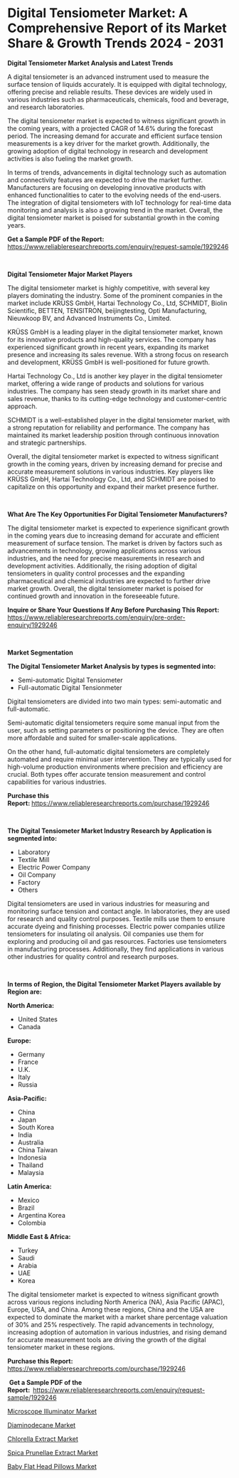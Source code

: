 <p><h1>Digital Tensiometer Market: A Comprehensive Report of its Market Share & Growth Trends 2024 - 2031</h1></p><p><strong>Digital Tensiometer Market Analysis and Latest Trends</strong></p>
<p><p>A digital tensiometer is an advanced instrument used to measure the surface tension of liquids accurately. It is equipped with digital technology, offering precise and reliable results. These devices are widely used in various industries such as pharmaceuticals, chemicals, food and beverage, and research laboratories.</p><p>The digital tensiometer market is expected to witness significant growth in the coming years, with a projected CAGR of 14.6% during the forecast period. The increasing demand for accurate and efficient surface tension measurements is a key driver for the market growth. Additionally, the growing adoption of digital technology in research and development activities is also fueling the market growth.</p><p>In terms of trends, advancements in digital technology such as automation and connectivity features are expected to drive the market further. Manufacturers are focusing on developing innovative products with enhanced functionalities to cater to the evolving needs of the end-users. The integration of digital tensiometers with IoT technology for real-time data monitoring and analysis is also a growing trend in the market. Overall, the digital tensiometer market is poised for substantial growth in the coming years.</p></p>
<p><strong>Get a Sample PDF of the Report:&nbsp;</strong> <a href="https://www.reliableresearchreports.com/enquiry/request-sample/1929246">https://www.reliableresearchreports.com/enquiry/request-sample/1929246</a></p>
<p>&nbsp;</p>
<p><strong>Digital Tensiometer Major Market Players</strong></p>
<p><p>The digital tensiometer market is highly competitive, with several key players dominating the industry. Some of the prominent companies in the market include KRÜSS GmbH, Hartai Technology Co., Ltd, SCHMIDT, Biolin Scientific, BETTEN, TENSITRON, beijingtesting, Opti Manufacturing, Nieuwkoop BV, and Advanced Instruments Co., Limited.</p><p>KRÜSS GmbH is a leading player in the digital tensiometer market, known for its innovative products and high-quality services. The company has experienced significant growth in recent years, expanding its market presence and increasing its sales revenue. With a strong focus on research and development, KRÜSS GmbH is well-positioned for future growth.</p><p>Hartai Technology Co., Ltd is another key player in the digital tensiometer market, offering a wide range of products and solutions for various industries. The company has seen steady growth in its market share and sales revenue, thanks to its cutting-edge technology and customer-centric approach.</p><p>SCHMIDT is a well-established player in the digital tensiometer market, with a strong reputation for reliability and performance. The company has maintained its market leadership position through continuous innovation and strategic partnerships.</p><p>Overall, the digital tensiometer market is expected to witness significant growth in the coming years, driven by increasing demand for precise and accurate measurement solutions in various industries. Key players like KRÜSS GmbH, Hartai Technology Co., Ltd, and SCHMIDT are poised to capitalize on this opportunity and expand their market presence further.</p></p>
<p>&nbsp;</p>
<p><strong>What Are The Key Opportunities For Digital Tensiometer Manufacturers?</strong></p>
<p><p>The digital tensiometer market is expected to experience significant growth in the coming years due to increasing demand for accurate and efficient measurement of surface tension. The market is driven by factors such as advancements in technology, growing applications across various industries, and the need for precise measurements in research and development activities. Additionally, the rising adoption of digital tensiometers in quality control processes and the expanding pharmaceutical and chemical industries are expected to further drive market growth. Overall, the digital tensiometer market is poised for continued growth and innovation in the foreseeable future.</p></p>
<p><strong>Inquire or Share Your Questions If Any Before Purchasing This Report:</strong> <a href="https://www.reliableresearchreports.com/enquiry/pre-order-enquiry/1929246">https://www.reliableresearchreports.com/enquiry/pre-order-enquiry/1929246</a></p>
<p>&nbsp;</p>
<p><strong>Market Segmentation</strong></p>
<p><strong>The Digital Tensiometer Market Analysis by types is segmented into:</strong></p>
<p><ul><li>Semi-automatic Digital Tensiometer</li><li>Full-automatic Digital Tensionmeter</li></ul></p>
<p><p>Digital tensiometers are divided into two main types: semi-automatic and full-automatic. </p><p>Semi-automatic digital tensiometers require some manual input from the user, such as setting parameters or positioning the device. They are often more affordable and suited for smaller-scale applications.</p><p>On the other hand, full-automatic digital tensiometers are completely automated and require minimal user intervention. They are typically used for high-volume production environments where precision and efficiency are crucial. Both types offer accurate tension measurement and control capabilities for various industries.</p></p>
<p><strong>Purchase this Report:&nbsp;</strong><a href="https://www.reliableresearchreports.com/purchase/1929246">https://www.reliableresearchreports.com/purchase/1929246</a></p>
<p>&nbsp;</p>
<p><strong>The Digital Tensiometer Market Industry Research by Application is segmented into:</strong></p>
<p><ul><li>Laboratory</li><li>Textile Mill</li><li>Electric Power Company</li><li>Oil Company</li><li>Factory</li><li>Others</li></ul></p>
<p><p>Digital tensiometers are used in various industries for measuring and monitoring surface tension and contact angle. In laboratories, they are used for research and quality control purposes. Textile mills use them to ensure accurate dyeing and finishing processes. Electric power companies utilize tensiometers for insulating oil analysis. Oil companies use them for exploring and producing oil and gas resources. Factories use tensiometers in manufacturing processes. Additionally, they find applications in various other industries for quality control and research purposes.</p></p>
<p>&nbsp;</p>
<p><strong>In terms of Region, the Digital Tensiometer Market Players available by Region are:</strong></p>
<p>
    <p> <strong> North America: </strong>
        <ul>
            <li>United States</li>
            <li>Canada</li>
        </ul>
        </p> 
    <p> <strong> Europe: </strong>
        <ul>
            <li>Germany</li>
            <li>France</li>
            <li>U.K.</li>
            <li>Italy</li>
            <li>Russia</li>
        </ul>
        </p> 
    <p> <strong> Asia-Pacific: </strong>
        <ul>
            <li>China</li>
            <li>Japan</li>
            <li>South Korea</li>
            <li>India</li>
            <li>Australia</li>
            <li>China Taiwan</li>
            <li>Indonesia</li>
            <li>Thailand</li>
            <li>Malaysia</li>
        </ul>
        </p> 
    <p> <strong> Latin America: </strong>
        <ul>
            <li>Mexico</li>
            <li>Brazil</li>
            <li>Argentina Korea</li>
            <li>Colombia</li>
        </ul>
        </p> 
    <p> <strong> Middle East & Africa: </strong>
        <ul>
            <li>Turkey</li>
            <li>Saudi</li>
            <li>Arabia</li>
            <li>UAE</li>
            <li>Korea</li>
        </ul>
    </p>
    </p>
<p><p>The digital tensiometer market is expected to witness significant growth across various regions including North America (NA), Asia Pacific (APAC), Europe, USA, and China. Among these regions, China and the USA are expected to dominate the market with a market share percentage valuation of 30% and 25% respectively. The rapid advancements in technology, increasing adoption of automation in various industries, and rising demand for accurate measurement tools are driving the growth of the digital tensiometer market in these regions.</p></p>
<p><strong>Purchase this Report: </strong><a href="https://www.reliableresearchreports.com/purchase/1929246">https://www.reliableresearchreports.com/purchase/1929246</a></p>
<p>&nbsp;<strong>Get a Sample PDF of the Report:&nbsp;&nbsp;</strong><a href="https://www.reliableresearchreports.com/enquiry/request-sample/1929246">https://www.reliableresearchreports.com/enquiry/request-sample/1929246</a></p>
<p><strong></strong></p>
<p><p><a href="https://github.com/moyahfrancoestellec51j635wcx/Market-Research-Report-List-1/blob/main/microscope-illuminator-market.md">Microscope Illuminator Market</a></p><p><a href="https://carnation-joke-41f.notion.site/Diaminodecane-Market-Growth-Market-Trends-COVID-19-Impact-and-Forecasts-for-period-from-2024-20-c9a2f182c4714e7496c903ec12461446">Diaminodecane Market</a></p><p><a href="https://view.publitas.com/reportprime-1/chlorella-extract-market-provides-detailed-segmentation-of-this-market-based-on-type-application-and-region-and-forecast-for-the-period-from-2024-2031/">Chlorella Extract Market</a></p><p><a href="https://view.publitas.com/reportprime-1/insights-into-spica-prunellae-extract-market-size-analysing-market-share-trends-and-growth-from-2024-to-2031/">Spica Prunellae Extract Market</a></p><p><a href="https://adventurous-uranium-ef9.notion.site/Baby-Flat-Head-Pillows-Market-Size-Reflecting-a-Forecast-Till-2031-Market-By-Type-By-Application-a-dc514e6e3bf242a2bb9d148564715856">Baby Flat Head Pillows Market</a></p></p>
